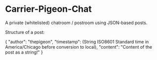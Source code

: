 # Carrier-Pigeon-Chat
A private (whitelisted) chatroom / postroom using JSON-based posts.

Structure of a post:

{
  "author": "thepigeon",
  "timestamp": (String ISO8601 Standard time in America/Chicago before conversion to local),
  "content": "Content of the post as a string!"
}
